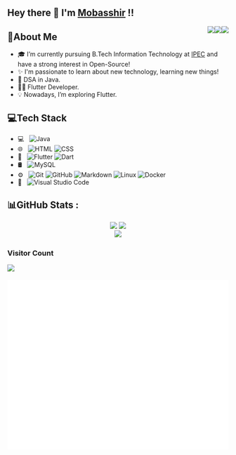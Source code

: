 ## Hey there :wave: I'm [Mobasshir](https://www.linkedin.com/in/imobasshir/) !!

<a href="https://www.linkedin.com/in/imobasshir/"><img src="https://img.icons8.com/cute-clipart/64/000000/linkedin.png" align="right"/></a> <a href="https://twitter.com/imobasshir"><img src="https://img.icons8.com/cute-clipart/64/000000/twitter.png" align="right"/></a> <a href="https://www.instagram.com/mobasshir_code/"> <img src="https://img.icons8.com/cute-clipart/64/000000/instagram-new.png" align="right"/> </a>

## :wave:About Me

- 🎓 I’m currently pursuing B.Tech Information Technology at <a href="https://www.ipec.org.in/">IPEC</a> and have a strong interest in Open-Source! <br>
- ✨ I'm passionate to learn about new technology, learning new things! <br>
- 📖 DSA in Java. <br>
- 👨‍💻 Flutter Developer. <br>
- 💡 Nowadays, I’m exploring Flutter. <br>

## 💻Tech Stack

- 💻 &nbsp; ![Java](https://img.shields.io/badge/-Java-333333?style=flat&logo=Java&logoColor=007396)
- 🌐 &nbsp; ![HTML](https://img.shields.io/badge/-HTML5-333333?style=flat&logo=HTML5) ![CSS](https://img.shields.io/badge/-CSS-333333?style=flat&logo=CSS3&logoColor=1572B6)
- 📱 &nbsp; ![Flutter](https://img.shields.io/badge/Flutter-333333?style=flat&logo=flutter) ![Dart](https://img.shields.io/badge/Dart-333333?style=flat&logo=dart)
- 🛢 &nbsp; ![MySQL](https://img.shields.io/badge/-MySQL-333333?style=flat&logo=mysql)
- ⚙️ &nbsp; ![Git](https://img.shields.io/badge/-Git-333333?style=flat&logo=git) ![GitHub](https://img.shields.io/badge/-GitHub-333333?style=flat&logo=github) ![Markdown](https://img.shields.io/badge/-Markdown-333333?style=flat&logo=markdown) ![Linux](https://img.shields.io/badge/Linux-333333?style=flat&logo=linux) ![Docker](https://img.shields.io/badge/Docker-333333?style=flat&logo=docker)
- 🔧 &nbsp; ![Visual Studio Code](https://img.shields.io/badge/-Visual%20Studio%20Code-333333?style=flat&logo=visual-studio-code&logoColor=007ACC)

## 📊GitHub Stats :

<p align="center">
	<img width="48%" src="https://github-readme-stats.vercel.app/api?username=imobasshir&show_icons=true&theme=radical&hide_border=true&count_private=true&include_all_commits=true" />
  <img width="48%" src="https://github-readme-streak-stats.herokuapp.com/?user=imobasshir&theme=radical&hide_border=true" /> <br>
	<img width="40%" src="https://github-readme-stats.vercel.app/api/top-langs/?username=imobasshir&theme=radical&hide_border=true&include_all_commits=true&count_private=true&layout=compact&langs_count=6" />
</p>

<!-- ### Contribution Graph -->

<!-- <img width="100%" alt="Mobasshir's Activity Graph" src="https://activity-graph.herokuapp.com/graph?username=imobasshir&theme=xcode" /></a> -->

### Visitor Count

<img src="https://profile-counter.glitch.me/imobasshir/count.svg">
<br/><br/>
<img src="https://github.com/imobasshir/imobasshir/blob/main/github-metrics.svg">
<!-- 
---
[![](https://visitcount.itsvg.in/api?id=imobasshir&icon=0&color=0)](https://visitcount.itsvg.in) -->

